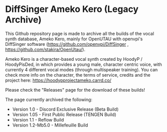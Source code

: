 # DiffSinger Ameko Kero (Legacy Archive)
This Github repository page is made to archive all the builds of the vocal synth database, Ameko Kero, mainly for OpenUTAU with openvpi's DiffSinger software (https://github.com/openvpi/DiffSinger , https://github.com/stakira/OpenUtau/).

Ameko Kero is a character-based vocal synth created by HoodyP / HoodyPisDed, in which provides a young male, character centric voice, with currently 4 different vocal modes (through multispeaker training).
You can check more info on the character, the terms of service, credits and the project here: https://hoodypprojectameko.carrd.co/

Please check the "Releases" page for the download of these builds!

The page currently archived the following:
- Version 1.0 - Discord Exclusive Release (Beta Build)
- Version 1.05 - First Public Release (TENGEN Build)
- Version 1.1 - Reflow Build
- Version 1.2-Mb5.0 - Millefeuille Build
